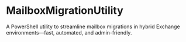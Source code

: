 # MailboxMigrationUtility
A PowerShell utility to streamline mailbox migrations in hybrid Exchange environments—fast, automated, and admin-friendly.
